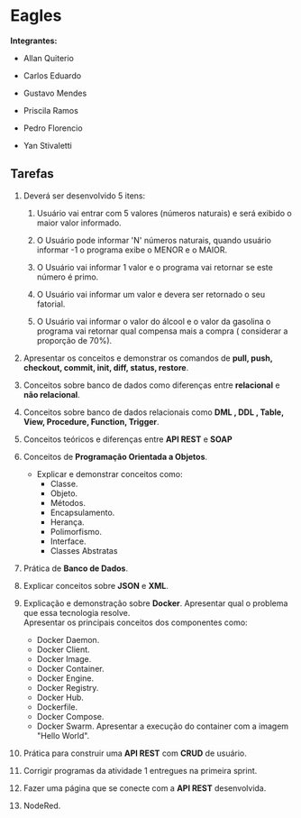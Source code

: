 ﻿# Eagles

  

**Integrantes:**

  

- Allan Quiterio

- Carlos Eduardo

- Gustavo Mendes

- Priscila Ramos

- Pedro Florencio

- Yan Stivaletti

  

## Tarefas

  

 1. Deverá ser desenvolvido 5 itens:

	1. Usuário vai entrar com 5 valores (números naturais) e será exibido o maior valor informado.

	3. O Usuário pode informar 'N' números naturais, quando usuário informar -1 o programa exibe o MENOR e o MAIOR.

	4. O Usuário vai informar 1 valor e o programa vai retornar se este número é primo.

	5. O Usuário vai informar um valor e devera ser retornado o seu fatorial.

	6. O Usuário vai informar o valor do álcool e o valor da gasolina o programa vai retornar qual compensa mais a compra ( considerar a proporção de 70%).

 2. Apresentar os conceitos e demonstrar os comandos de **pull, push, checkout, commit, init, diff, status, restore**.

 3. Conceitos sobre banco de dados como diferenças entre **relacional** e **não relacional**.

 4. Conceitos sobre banco de dados relacionais como **DML , DDL , Table, View, Procedure, Function, Trigger**.
 
 5. Conceitos teóricos e diferenças entre **API REST** e **SOAP**
 
 6. Conceitos de **Programação Orientada a Objetos**.
	 - Explicar e demonstrar conceitos como:
		 - Classe.
		 - Objeto.
		 - Métodos.
		 - Encapsulamento.
		 - Herança.
		 - Polimorfismo.
		 - Interface.
		 - Classes Abstratas

 7. Prática de **Banco de Dados**.

 8. Explicar conceitos sobre **JSON** e **XML**.

 9. Explicação e demonstração sobre **Docker**. 
				  Apresentar qual o problema que essa tecnologia resolve.  
Apresentar os principais conceitos dos componentes como: 
	- Docker Daemon.
	- Docker Client.
	- Docker Image.
	- Docker Container. 
	- Docker Engine.
	- Docker Registry.
	- Docker Hub.
	- Dockerfile.
	- Docker Compose.
	- Docker Swarm.
Apresentar a execução do container com a imagem "Hello World".

 10. Prática para construir uma **API REST** com **CRUD** de usuário.

 11. Corrigir programas da atividade 1 entregues na primeira sprint.

 12. Fazer uma página que se conecte com a **API REST** desenvolvida.

 
 13. NodeRed.



